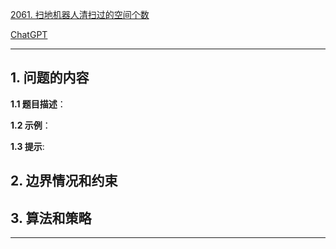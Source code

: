 [2061. 扫地机器人清扫过的空间个数](https://leetcode.cn/problems/number-of-spaces-cleaning-robot-cleaned)

[ChatGPT](chat.openai.com)

---

## 1. 问题的内容
**1.1 题目描述**：

**1.2 示例**：

**1.3 提示**:

## 2. 边界情况和约束


## 3. 算法和策略

---


